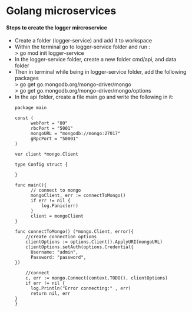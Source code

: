 # Golang microservices


#### Steps to create the logger mircroservice
- Create a folder (logger-service) and add it to workspace
- Within the terminal go to logger-service folder and run : \
      > go mod init logger-service
- In the logger-service folder, create a new folder cmd/api, and data folder
- Then in terminal while being in logger-service folder, add the following packages \
      > go get go.mongodb.org/mongo-driver/mongo \
      > go get go.mongodb.org/mongo-driver/mongo/options
- In the api folder, create a file main.go and write the following in it:
  ```
  package main

  const (
        webPort = "80"
        rbcPort = "5001"
        mongoURL = "mongodb://mongo:27017"
        gRpcPort = "50001"
  )

  ver client *mongo.Client

  type Config struct {
        
  }
  
  func main(){
        // connect to mongo
        mongoClient, err := connectToMongo()
        if err != nil {
            log.Panic(err)
        }
        client = mongoClient
  }

  func connectToMongo() (*mongo.Client, error){
      //create connection options
      clientOptions := options.Client().ApplyURI(mongoURL)
      clientOptions.setAuth(options.Credential{
        Username: "admin",
        Password: "password",
  })

      //connect
      c, err := mongo.Connect(context.TODO(), clientOptions)
      if err != nil {
        log.Println("Error connecting:" , err)
        return nil, err
  } 
  }
  ```
